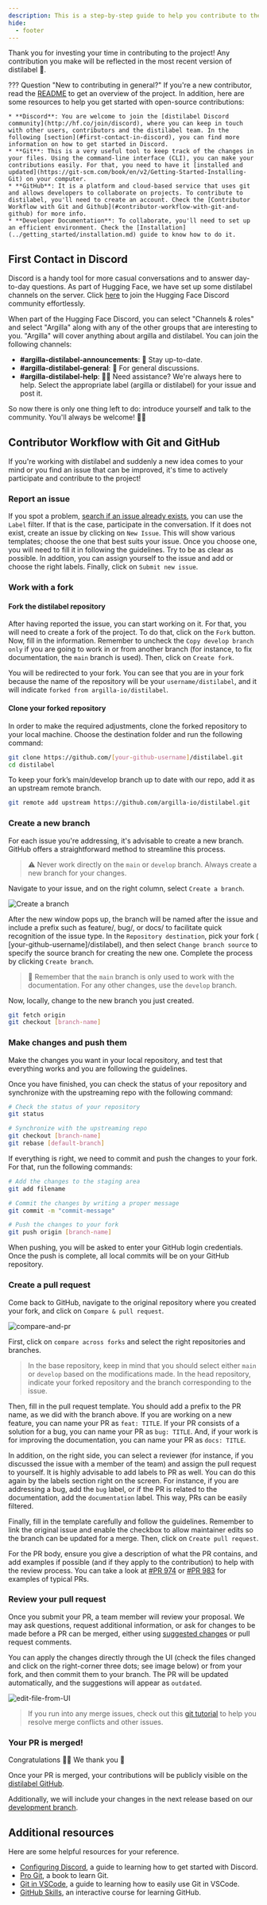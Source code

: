 ```yaml
---
description: This is a step-by-step guide to help you contribute to the distilabel project. We are excited to have you on board! 🚀
hide:
  - footer
---
```


Thank you for investing your time in contributing to the project! Any contribution you make will be reflected in the most recent version of distilabel 🤩.

??? Question "New to contributing in general?"
    If you're a new contributor, read the [README](https://github.com/argilla-io/distilabel/blob/develop/README.md) to get an overview of the project. In addition, here are some resources to help you get started with open-source contributions:

    * **Discord**: You are welcome to join the [distilabel Discord community](http://hf.co/join/discord), where you can keep in touch with other users, contributors and the distilabel team. In the following [section](#first-contact-in-discord), you can find more information on how to get started in Discord.
    * **Git**: This is a very useful tool to keep track of the changes in your files. Using the command-line interface (CLI), you can make your contributions easily. For that, you need to have it [installed and updated](https://git-scm.com/book/en/v2/Getting-Started-Installing-Git) on your computer.
    * **GitHub**: It is a platform and cloud-based service that uses git and allows developers to collaborate on projects. To contribute to distilabel, you'll need to create an account. Check the [Contributor Workflow with Git and Github](#contributor-workflow-with-git-and-github) for more info.
    * **Developer Documentation**: To collaborate, you'll need to set up an efficient environment. Check the [Installation](../getting_started/installation.md) guide to know how to do it.

## First Contact in Discord

Discord is a handy tool for more casual conversations and to answer day-to-day questions. As part of Hugging Face, we have set up some distilabel channels on the server. Click [here](http://hf.co/join/discord) to join the Hugging Face Discord community effortlessly.

When part of the Hugging Face Discord, you can select "Channels & roles" and select "Argilla" along with any of the other groups that are interesting to you. "Argilla" will cover anything about argilla and distilabel. You can join the following channels:

* **#argilla-distilabel-announcements**: 📣 Stay up-to-date.
* **#argilla-distilabel-general**: 💬 For general discussions.
* **#argilla-distilabel-help**: 🙋‍♀️ Need assistance? We're always here to help. Select the appropriate label (argilla or distilabel) for your issue and post it.

So now there is only one thing left to do: introduce yourself and talk to the community. You'll always be welcome! 🤗👋


## Contributor Workflow with Git and GitHub

If you're working with distilabel and suddenly a new idea comes to your mind or you find an issue that can be improved, it's time to actively participate and contribute to the project!

### Report an issue

If you spot a problem, [search if an issue already exists](https://github.com/argilla-io/distilabel/issues?q=is%3Aissue), you can use the `Label` filter. If that is the case, participate in the conversation. If it does not exist, create an issue by clicking on `New Issue`. This will show various templates; choose the one that best suits your issue. Once you choose one, you will need to fill it in following the guidelines. Try to be as clear as possible. In addition, you can assign yourself to the issue and add or choose the right labels. Finally, click on `Submit new issue`.


### Work with a fork

#### Fork the distilabel repository

After having reported the issue, you can start working on it. For that, you will need to create a fork of the project. To do that, click on the `Fork` button. Now, fill in the information. Remember to uncheck the `Copy develop branch only` if you are going to work in or from another branch (for instance, to fix documentation, the `main` branch is used). Then, click on `Create fork`.

You will be redirected to your fork. You can see that you are in your fork because the name of the repository will be your `username/distilabel`, and it will indicate `forked from argilla-io/distilabel`.


#### Clone your forked repository

In order to make the required adjustments, clone the forked repository to your local machine. Choose the destination folder and run the following command:

```sh
git clone https://github.com/[your-github-username]/distilabel.git
cd distilabel
```

To keep your fork’s main/develop branch up to date with our repo, add it as an upstream remote branch.

```sh
git remote add upstream https://github.com/argilla-io/distilabel.git
```


### Create a new branch

For each issue you're addressing, it's advisable to create a new branch. GitHub offers a straightforward method to streamline this process.

> ⚠️ Never work directly on the `main` or `develop` branch. Always create a new branch for your changes.

Navigate to your issue, and on the right column, select `Create a branch`.

![Create a branch](../../assets/images/sections/community/create-branch.PNG)

After the new window pops up, the branch will be named after the issue and include a prefix such as feature/, bug/, or docs/ to facilitate quick recognition of the issue type. In the `Repository destination`, pick your fork ( [your-github-username]/distilabel), and then select `Change branch source` to specify the source branch for creating the new one. Complete the process by clicking `Create branch`.

> 🤔 Remember that the `main` branch is only used to work with the documentation. For any other changes, use the `develop` branch.

Now, locally, change to the new branch you just created.

```sh
git fetch origin
git checkout [branch-name]
```

### Make changes and push them

Make the changes you want in your local repository, and test that everything works and you are following the guidelines.

Once you have finished, you can check the status of your repository and synchronize with the upstreaming repo with the following command:

```sh
# Check the status of your repository
git status

# Synchronize with the upstreaming repo
git checkout [branch-name]
git rebase [default-branch]
```

If everything is right, we need to commit and push the changes to your fork. For that, run the following commands:

```sh
# Add the changes to the staging area
git add filename

# Commit the changes by writing a proper message
git commit -m "commit-message"

# Push the changes to your fork
git push origin [branch-name]
```

When pushing, you will be asked to enter your GitHub login credentials. Once the push is complete, all local commits will be on your GitHub repository.


### Create a pull request

Come back to GitHub, navigate to the original repository where you created your fork, and click on `Compare & pull request`.

![compare-and-pr](../../assets/images/sections/community/compare-pull-request.PNG)

First, click on `compare across forks` and select the right repositories and branches.

> In the base repository, keep in mind that you should select either `main` or `develop` based on the modifications made. In the head repository, indicate your forked repository and the branch corresponding to the issue.

Then, fill in the pull request template. You should add a prefix to the PR name, as we did with the branch above. If you are working on a new feature, you can name your PR as `feat: TITLE`. If your PR consists of a solution for a bug, you can name your PR as `bug: TITLE`. And, if your work is for improving the documentation, you can name your PR as `docs: TITLE`.

In addition, on the right side, you can select a reviewer (for instance, if you discussed the issue with a member of the team) and assign the pull request to yourself. It is highly advisable to add labels to PR as well. You can do this again by the labels section right on the screen. For instance, if you are addressing a bug, add the `bug` label, or if the PR is related to the documentation, add the `documentation` label. This way, PRs can be easily filtered.

Finally, fill in the template carefully and follow the guidelines. Remember to link the original issue and enable the checkbox to allow maintainer edits so the branch can be updated for a merge. Then, click on `Create pull request`.

For the PR body, ensure you give a description of what the PR contains, and add examples if possible (and if they apply to the contribution) to help with the review process. You can take a look at [#PR 974](https://github.com/argilla-io/distilabel/pull/974) or [#PR 983](https://github.com/argilla-io/distilabel/pull/983) for examples of typical PRs.


### Review your pull request

Once you submit your PR, a team member will review your proposal. We may ask questions, request additional information, or ask for changes to be made before a PR can be merged, either using [suggested changes](https://docs.github.com/en/github/collaborating-with-issues-and-pull-requests/incorporating-feedback-in-your-pull-request) or pull request comments.

You can apply the changes directly through the UI (check the files changed and click on the right-corner three dots; see image below) or from your fork, and then commit them to your branch. The PR will be updated automatically, and the suggestions will appear as `outdated`.

![edit-file-from-UI](../../assets/images/sections/community/edit-file.PNG)

> If you run into any merge issues, check out this [git tutorial](https://github.com/skills/resolve-merge-conflicts) to help you resolve merge conflicts and other issues.


### Your PR is merged!

Congratulations 🎉🎊 We thank you 🤩

Once your PR is merged, your contributions will be publicly visible on the [distilabel GitHub](https://github.com/argilla-io/distilabel#contributors).

Additionally, we will include your changes in the next release based on our [development branch](https://github.com/argilla-io/argilla/tree/develop).

## Additional resources

Here are some helpful resources for your reference.

* [Configuring Discord](https://support.discord.com/hc/en-us/categories/115000217151), a guide to learning how to get started with Discord.
* [Pro Git](https://git-scm.com/book/en/v2), a book to learn Git.
* [Git in VSCode](https://code.visualstudio.com/docs/sourcecontrol/overview), a guide to learning how to easily use Git in VSCode.
* [GitHub Skills](https://skills.github.com/), an interactive course for learning GitHub.